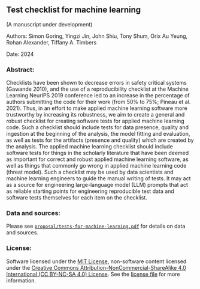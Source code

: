 ## Test checklist for machine learning
(A manuscript under development)

Authors: Simon Goring, Yingzi Jin, John Shiu, Tony Shum, Orix Au Yeung, Rohan Alexander, Tiffany A. Timbers 

Date: 2024

### Abstract:

Checklists have been shown to decrease errors 
in safety critical systems (Gawande 2010), 
and the use of a reproducibility checklist 
at the Machine Learning NeurIPS 2019 conference led to an increase 
in the percentage of authors submitting the code for their work 
(from 50% to 75%; Pineau et al. 2021). 
Thus, in an effort to make applied machine learning software more trustworthy
by increasing its robustness, 
we aim to create a general and robust checklist 
for creating software tests for applied machine learning code. 
Such a checklist should include tests for data presence, quality 
and ingestion at the beginning of the analysis, 
the model fitting and evaluation, 
as well as tests for the artifacts (presence and quality) 
which are created by the analysis. 
The applied machine learning checklist should include software tests
for things in the scholarly literature that have been deemed as important
for correct and robust applied machine learning software,
as well as things that commonly go wrong in applied machine learning code
(threat model).
Such a checklist may be used by data scientists and machine learning engineers
to guide the manual writing of tests.
It may act as a source for engineering large-language model (LLM) prompts 
that act as reliable starting points for engineering reproducible test data 
and software tests themselves for each item on the checklist. 

### Data and sources:

Please see [`proposal/tests-for-machine-learning.pdf`](proposal/tests-for-machine-learning.pdf)
for details on data and sources.

### License:

Software licensed under the [MIT License](https://spdx.org/licenses/MIT.html), non-software content licensed under the [Creative Commons Attribution-NonCommercial-ShareAlike 4.0 International (CC BY-NC-SA 4.0) License](https://creativecommons.org/licenses/by-nc-sa/4.0/). See the [license file](LICENSE.md) for more information.
